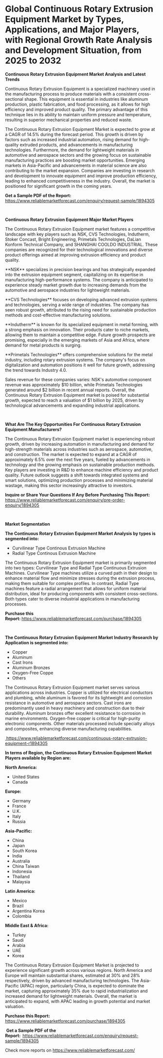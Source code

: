 <p><h1>Global Continuous Rotary Extrusion Equipment Market by Types, Applications, and Major Players, with Regional Growth Rate Analysis and Development Situation, from 2025 to 2032</h1></p><p><strong>Continuous Rotary Extrusion Equipment Market Analysis and Latest Trends</strong></p>
<p><p>Continuous Rotary Extrusion Equipment is a specialized machinery used in the manufacturing process to produce materials with a consistent cross-sectional shape. This equipment is essential in industries like aluminum production, plastic fabrication, and food processing, as it allows for high efficiency and improved product quality. The primary advantage of this technique lies in its ability to maintain uniform pressure and temperature, resulting in superior mechanical properties and reduced waste.</p><p>The Continuous Rotary Extrusion Equipment Market is expected to grow at a CAGR of 14.5% during the forecast period. This growth is driven by factors such as increased industrial automation, rising demand for high-quality extruded products, and advancements in manufacturing technologies. Furthermore, the demand for lightweight materials in automotive and aerospace sectors and the growing focus on sustainable manufacturing practices are boosting market opportunities. Emerging markets in Asia-Pacific and advancements in material science are also contributing to the market expansion. Companies are investing in research and development to innovate equipment and improve production efficiency, leading to enhanced competitiveness in the industry. Overall, the market is positioned for significant growth in the coming years.</p></p>
<p><strong>Get a Sample PDF of the Report:&nbsp;</strong> <a href="https://www.reliablemarketforecast.com/enquiry/request-sample/1894305?utm_campaign=3549&utm_medium=2&utm_source=Github&utm_content=ia&utm_term=28032025&utm_id=continuous-rotary-extrusion-equipment">https://www.reliablemarketforecast.com/enquiry/request-sample/1894305</a></p>
<p>&nbsp;</p>
<p><strong>Continuous Rotary Extrusion Equipment Major Market Players</strong></p>
<p><p>The Continuous Rotary Extrusion Equipment market features a competitive landscape with key players such as NSK, CVS Technologies, Indutherm, Stoker Concast, Bright Engineering, Primetals Technologies, DaLian Konform Technical Company, and SHANGHAI COOLDO INDUSTRIAL. These companies are recognized for their technological innovations and diverse product offerings aimed at improving extrusion efficiency and product quality.</p><p>**NSK** specializes in precision bearings and has strategically expanded into the extrusion equipment segment, capitalizing on its expertise in manufacturing high-performance systems. The company is anticipated to experience steady market growth due to increasing demands from the automotive and aerospace industries for lightweight materials.</p><p>**CVS Technologies** focuses on developing advanced extrusion systems and technologies, serving a wide range of industries. The company has seen robust growth, attributed to the rising need for sustainable production methods and cost-effective manufacturing solutions.</p><p>**Indutherm** is known for its specialized equipment in metal forming, with a strong emphasis on innovation. Their products cater to niche markets, allowing them to maintain a competitive edge. Future growth prospects are promising, especially in the emerging markets of Asia and Africa, where demand for metal products is surging.</p><p>**Primetals Technologies** offers comprehensive solutions for the metal industry, including rotary extrusion systems. The company's focus on digitalization and automation positions it well for future growth, addressing the trend towards Industry 4.0.</p><p>Sales revenue for these companies varies: NSK's automotive component revenue was approximately $10 billion, while Primetals Technologies generated around $2 billion in recent annual reports. Overall, the Continuous Rotary Extrusion Equipment market is poised for substantial growth, expected to reach a valuation of $1 billion by 2025, driven by technological advancements and expanding industrial applications.</p></p>
<p>&nbsp;</p>
<p><strong>What Are The Key Opportunities For Continuous Rotary Extrusion Equipment Manufacturers?</strong></p>
<p><p>The Continuous Rotary Extrusion Equipment market is experiencing robust growth, driven by increasing automation in manufacturing and demand for high-strength materials across industries such as aerospace, automotive, and construction. The market is expected to expand at a CAGR of approximately 6.5% over the next five years, fueled by advancements in technology and the growing emphasis on sustainable production methods. Key players are investing in R&D to enhance machine efficiency and product quality. Future outlook suggests a shift towards integrated systems and smart solutions, optimizing production processes and minimizing material wastage, making this sector increasingly attractive to investors.</p></p>
<p><strong>Inquire or Share Your Questions If Any Before Purchasing This Report:</strong> <a href="https://www.reliablemarketforecast.com/enquiry/pre-order-enquiry/1894305?utm_campaign=3549&utm_medium=2&utm_source=Github&utm_content=ia&utm_term=28032025&utm_id=continuous-rotary-extrusion-equipment">https://www.reliablemarketforecast.com/enquiry/pre-order-enquiry/1894305</a></p>
<p>&nbsp;</p>
<p><strong>Market Segmentation</strong></p>
<p><strong>The Continuous Rotary Extrusion Equipment Market Analysis by types is segmented into:</strong></p>
<p><ul><li>Curvilinear Type Continous Extrusion Machine</li><li>Radial Type Continous Extrusion Machine</li></ul></p>
<p><p>The Continuous Rotary Extrusion Equipment market is primarily segmented into two types: Curvilinear Type and Radial Type Continuous Extrusion Machines. Curvilinear Type machines utilize a curved path in their design to enhance material flow and minimize stresses during the extrusion process, making them suitable for complex profiles. In contrast, Radial Type machines feature a radial arrangement that allows for uniform material distribution, ideal for producing components with consistent cross-sections. Both types cater to diverse industrial applications in manufacturing processes.</p></p>
<p><strong>Purchase this Report:&nbsp;</strong><a href="https://www.reliablemarketforecast.com/purchase/1894305?utm_campaign=3549&utm_medium=2&utm_source=Github&utm_content=ia&utm_term=28032025&utm_id=continuous-rotary-extrusion-equipment">https://www.reliablemarketforecast.com/purchase/1894305</a></p>
<p>&nbsp;</p>
<p><strong>The Continuous Rotary Extrusion Equipment Market Industry Research by Application is segmented into:</strong></p>
<p><ul><li>Copper</li><li>Aluminum</li><li>Cast Irons</li><li>Aluminum Bronzes</li><li>Oxygen-Free Coppe</li><li>Others</li></ul></p>
<p><p>The Continuous Rotary Extrusion Equipment market serves various applications across industries. Copper is utilized for electrical conductors and plumbing, while aluminum is favored for its lightweight and corrosion resistance in automotive and aerospace sectors. Cast irons are predominantly used in heavy machinery and construction due to their durability. Aluminum bronzes offer excellent resistance to corrosion in marine environments. Oxygen-free copper is critical for high-purity electronic components. Other materials processed include specialty alloys and composites, enhancing diverse manufacturing capabilities.</p></p>
<p><a href="https://www.reliablemarketforecast.com/continuous-rotary-extrusion-equipment-r1894305?utm_campaign=3549&utm_medium=2&utm_source=Github&utm_content=ia&utm_term=28032025&utm_id=continuous-rotary-extrusion-equipment">&nbsp;https://www.reliablemarketforecast.com/continuous-rotary-extrusion-equipment-r1894305</a></p>
<p><strong>In terms of Region, the Continuous Rotary Extrusion Equipment Market Players available by Region are:</strong></p>
<p>
    <p> <strong> North America: </strong>
        <ul>
            <li>United States</li>
            <li>Canada</li>
        </ul>
        </p> 
    <p> <strong> Europe: </strong>
        <ul>
            <li>Germany</li>
            <li>France</li>
            <li>U.K.</li>
            <li>Italy</li>
            <li>Russia</li>
        </ul>
        </p> 
    <p> <strong> Asia-Pacific: </strong>
        <ul>
            <li>China</li>
            <li>Japan</li>
            <li>South Korea</li>
            <li>India</li>
            <li>Australia</li>
            <li>China Taiwan</li>
            <li>Indonesia</li>
            <li>Thailand</li>
            <li>Malaysia</li>
        </ul>
        </p> 
    <p> <strong> Latin America: </strong>
        <ul>
            <li>Mexico</li>
            <li>Brazil</li>
            <li>Argentina Korea</li>
            <li>Colombia</li>
        </ul>
        </p> 
    <p> <strong> Middle East & Africa: </strong>
        <ul>
            <li>Turkey</li>
            <li>Saudi</li>
            <li>Arabia</li>
            <li>UAE</li>
            <li>Korea</li>
        </ul>
    </p>
    </p>
<p><p>The Continuous Rotary Extrusion Equipment Market is projected to experience significant growth across various regions. North America and Europe will maintain substantial shares, estimated at 30% and 28% respectively, driven by advanced manufacturing technologies. The Asia-Pacific (APAC) region, particularly China, is expected to dominate the market, capturing approximately 35% due to rapid industrialization and increased demand for lightweight materials. Overall, the market is anticipated to expand, with APAC leading in growth potential and market valuation.</p></p>
<p><strong>Purchase this Report: </strong><a href="https://www.reliablemarketforecast.com/purchase/1894305?utm_campaign=3549&utm_medium=2&utm_source=Github&utm_content=ia&utm_term=28032025&utm_id=continuous-rotary-extrusion-equipment">https://www.reliablemarketforecast.com/purchase/1894305</a></p>
<p>&nbsp;<strong>Get a Sample PDF of the Report:&nbsp;&nbsp;</strong><a href="https://www.reliablemarketforecast.com/enquiry/request-sample/1894305?utm_campaign=3549&utm_medium=2&utm_source=Github&utm_content=ia&utm_term=28032025&utm_id=continuous-rotary-extrusion-equipment">https://www.reliablemarketforecast.com/enquiry/request-sample/1894305</a></p>
<p><strong></strong></p>
<p>Check more reports on <a href="https://www.reliablemarketforecast.com/?utm_campaign=3549&utm_medium=2&utm_source=Github&utm_content=ia&utm_term=28032025&utm_id=continuous-rotary-extrusion-equipment">https://www.reliablemarketforecast.com/</a></p>